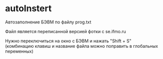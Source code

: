 # autoInstert

Автозаполнение БЭВМ по файлу prog.txt

Файл является переписанной версией фотки с se.ifmo.ru

Нужно переключиться на окно с БЭВМ и нажать "Shift + S" (комбинацию клавиш и название файла можно поправить в глобальных переменных)
